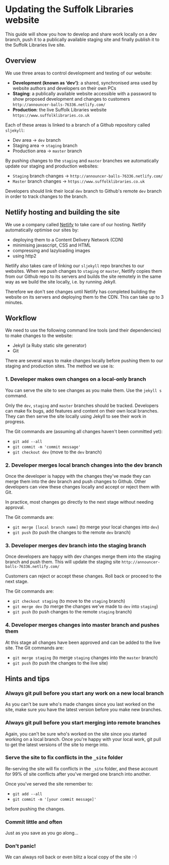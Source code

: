 # Updating the Suffolk Libraries website

This guide will show you how to develop and share work locally on a dev branch, push it to a publically available staging site and finally publish it to the Suffolk Libraries live site.

## Overview

We use three areas to control development and testing of our website:

- **Development (known as ‘dev’)**: a shared, synchronised area used by website authors and developers on their own PCs
- **Staging**: a publically available website accessible with a password to show proposed development and changes to customers `http://announcer-balls-76336.netlify.com/`
- **Production**: the live Suffolk Libraries website `https://www.suffolklibraries.co.uk`

Each of these areas is linked to a branch of a Github repository called `sljekyll`:

- Dev area &rarr; `dev` branch
- Staging area &rarr; `staging` branch
- Production area &rarr; `master` branch

By pushing changes to the `staging` and `master` branches we automatically update our staging and production websites:

- `Staging` branch changes &rarr; `http://announcer-balls-76336.netlify.com/`
- `Master` branch changes &rarr; `https://www.suffolklibraries.co.uk`

Developers should link their local `dev` branch to Github's remote `dev` branch in order to track changes to the branch.

## Netlify hosting and building the site

We use a company called [Netlify](https://www/netlify.com) to take care of our hosting. Netlify automatically optimise our sites by:

- deploying them to a Content Delivery Network (CDN)
- minimising javascript, CSS and HTML
- compressing and lazyloading images
- using http2

Netlify also takes care of linking our `sljekyll` repo branches to our websites. When we push changes to `staging` or `master`, Netlify copies them from our Github repo to its servers and builds the site remotely in the same way as we build the site locally, i.e. by running Jekyll.

Therefore we don't see changes until Netlify has completed building the website on its servers and deploying them to the CDN. This can take up to 3 minutes.

## Workflow

We need to use the following command line tools (and their dependencies) to make changes to the website:

- Jekyll (a Ruby static site generator)
- Git

There are several ways to make changes locally before pushing them to our staging and production sites. The method we use is:

### 1. Developer makes own changes on a local-only branch

You can serve the site to see changes as you make them. Use the `jekyll s` command.

Only the `dev`, `staging` and `master` branches should be tracked. Developers can make fix bugs, add features and content on their own local branches. They can then serve the site locally using Jekyll to see their work in progress.

The Git commands are (assuming all changes haven't been committed yet):

- `git add --all`
- `git commit -m 'commit message'`
- `git checkout dev` (move to the `dev` branch)

### 2. Developer merges local branch changes into the dev branch

Once the developer is happy with the changes they've made they can merge them into the dev branch and push changes to Github. Other developers can view these changes locally and accept or reject them with Git.

In practice, most changes go directly to the next stage without needing approval.

The Git commands are:

- `git merge [local branch name]` (to merge your local changes into `dev`)
- `git push` (to push the changes to the remote `dev` branch)

### 3. Developer merges dev branch into the staging branch

Once developers are happy with dev changes merge them into the staging branch and push them. This will update the staging site `http://announcer-balls-76336.netlify.com/`

Customers can reject or accept these changes. Roll back or proceed to the next stage.

The Git commands are:

- `git checkout staging` (to move to the `staging` branch)
- `git merge dev` (to merge the changes we've made to `dev` into `staging`)
- `git push` (to push changes to the remote `staging` branch)

### 4. Developer merges changes into master branch and pushes them

At this stage all changes have been approved and can be added to the live site. The Git commands are:

- `git merge staging` (to merge `staging` changes into the `master` branch)
- `git push` (to push the changes to the live site)

## Hints and tips

### Always git pull before you start any work on a new local branch

As you can't be sure who's made changes since you last worked on the site, make sure you have the latest version before you make new branches.

### Always git pull before you start merging into remote branches

Again, you can't be sure who's worked on the site since you started working on a local branch. Once you're happy with your local work, git pull to get the latest versions of the site to merge into.

### Serve the site to fix conflicts in the `_site` folder

Re-serving the site will fix conflicts in the `_site` folder, and these account for 99% of site conflicts after you've merged one branch into another.

Once you've served the site remember to:

- `git add --all`
- `git commit -m '[your commit message]'`

before pushing the changes.

### Commit little and often

Just as you save as you go along&hellip;

### Don't panic!

We can always roll back or even blitz a local copy of the site :-)
